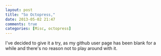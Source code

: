 ```yaml
---
layout: post
title: "So Octopress,"
date: 2013-05-02 21:47
comments: true
categories: [Misc, octopress]
---
```


I've decided to give it a try, as my github user page has been blank for a while and there's no reason not to play around with it. 

